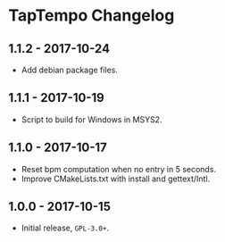TapTempo Changelog
==================

## 1.1.2 - 2017-10-24

- Add debian package files.

## 1.1.1 - 2017-10-19

- Script to build for Windows in MSYS2.

## 1.1.0 - 2017-10-17

- Reset bpm computation when no entry in 5 seconds.
- Improve CMakeLists.txt with install and gettext/Intl.

## 1.0.0 - 2017-10-15

- Initial release, `GPL-3.0+`.
